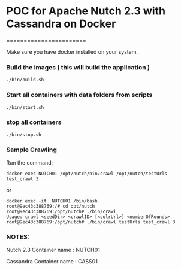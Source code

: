 # POC for Apache Nutch 2.3 with Cassandra on Docker
=======================

Make sure you have docker installed on your system.

### Build the images ( this will build the application )
```
./bin/build.sh
```

### Start all containers with data folders from scripts
```
./bin/start.sh
```

### stop all containers 
```
./bin/stop.sh
```


### Sample Crawling


Run the command:
```
docker exec NUTCH01 /opt/nutch/bin/crawl /opt/nutch/testUrls test_crawl 3
```
or

```
docker exec -it  NUTCH01 /bin/bash
root@9ec43c388769:/# cd opt/nutch
root@9ec43c388769:/opt/nutch# ./bin/crawl
Usage: crawl <seedDir> <crawlID> [<solrUrl>] <numberOfRounds>
root@9ec43c388769:/opt/nutch# ./bin/crawl testUrls test_crawl 3

```

### NOTES:

Nutch 2.3 Container name : NUTCH01

Cassandra Container name : CASS01
